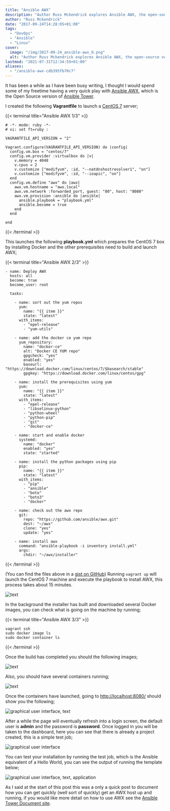 ```yaml
---
title: "Ansible AWX"
description: "Author Russ Mckendrick explores Ansible AWX, the open-source version of Ansible Tower. Follow his guide to quickly set up AWX with CentOS 7 using Vagrant."
author: "Russ Mckendrick"
date: "2017-09-24T14:28:05+01:00"
tags:
  - "DevOps"
  - "Ansible"
  - "Linux"
cover:
  image: "/img/2017-09-24_ansible-awx_0.png"
  alt: "Author Russ Mckendrick explores Ansible AWX, the open-source version of Ansible Tower. Follow his guide to quickly set up AWX with CentOS 7 using Vagrant."
lastmod: "2021-07-31T12:34:59+01:00"
aliases:
  - "/ansible-awx-cdb395fb70c7"
---
```


It has been a while as I have been busy writing, I thought I would spend some of my freetime having a very quick play with [Ansible AWX](http://www.eweek.com/enterprise-apps/red-hat-launches-open-source-ansible-tower-awx-automation-project), which is the Open Source version of [Ansible Tower](https://www.ansible.com/tower/).

I created the following **Vagrantfile** to launch a [CentOS 7](https://www.centos.org/) server;

{{< terminal title="Ansible AWX 1/3" >}}
```
# -*- mode: ruby -*-
# vi: set ft=ruby :

VAGRANTFILE_API_VERSION = "2"

Vagrant.configure(VAGRANTFILE_API_VERSION) do |config|
  config.vm.box = "centos/7"
  config.vm.provider :virtualbox do |v|
    v.memory = 4048
    v.cpus = 2
    v.customize ["modifyvm", :id, "--natdnshostresolver1", "on"]
    v.customize ["modifyvm", :id, "--ioapic", "on"]
  end
  config.vm.define "awx" do |awx|
    awx.vm.hostname = "awx.local"
    awx.vm.network :forwarded_port, guest: "80", host: "8080"
    awx.vm.provision :ansible do |ansible|
      ansible.playbook = "playbook.yml"
      ansible.become = true
    end
  end

end
```
{{< /terminal >}}

This launches the following **playbook.yml** which prepares the CentOS 7 box by installing Docker and the other prerequisites need to build and launch AWX;

{{< terminal title="Ansible AWX 2/3" >}}
```
- name: Deploy AWX
  hosts: all
  become: true
  become_user: root

  tasks:

    - name: sort out the yum repos
      yum:
        name: "{{ item }}"
        state: "latest"
      with_items:
        - "epel-release"
        - "yum-utils"

    - name: add the docker ce yum repo
      yum_repository:
        name: "docker-ce"
        alt: "Docker CE YUM repo"
        gpgcheck: "yes"
        enabled: "yes"
        baseurl: "https://download.docker.com/linux/centos/7/$basearch/stable"
        gpgkey: "https://download.docker.com/linux/centos/gpg"

    - name: install the prerequisites using yum
      yum:
        name: "{{ item }}"
        state: "latest"
      with_items:
        - "epel-release"
        - "libselinux-python"
        - "python-wheel"
        - "python-pip"
        - "git"
        - "docker-ce"

    - name: start and enable docker
      systemd:
        name: "docker"
        enabled: "yes"
        state: "started"

    - name: install the python packages using pip
      pip:
        name: "{{ item }}"
        state: "latest"
      with_items:
        - "pip"
        - "ansible"
        - "boto"
        - "boto3"
        - "docker"

    - name: check out the awx repo
      git:
        repo: "https://github.com/ansible/awx.git"
        dest: "~/awx"
        clone: "yes"
        update: "yes"

    - name: install awx
      command: "ansible-playbook -i inventory install.yml"
      args:
        chdir: "~/awx/installer"
```
{{< /terminal >}}

(You can find the files above in a [gist on GitHub](https://gist.github.com/russmckendrick/36d3f131cae273e6c85060a8d172a195)) Running `vagrant up` will launch the CentOS 7 machine and execute the playbook to install AWX, this process takes about 15 minutes.

![text](/img/2017-09-24_ansible-awx_1.png)

In the background the installer has built and downloaded several Docker images, you can check what is going on the machine by running;

{{< terminal title="Ansible AWX 3/3" >}}
```
vagrant ssh
sudo docker image ls
sudo docker container ls
```
{{< /terminal >}}

Once the build has completed you should the following images;

![text](/img/2017-09-24_ansible-awx_2.png)

Also, you should have several containers running;

![text](/img/2017-09-24_ansible-awx_3.png)

Once the containers have launched, going to [http://localhost:8080/](http://localhost:8080/) should show you the following;

![graphical user interface, text](/img/2017-09-24_ansible-awx_4.png)

After a while the page will eventually refresh into a login screen, the default user is **admin** and the password is **password**. Once logged in you will be taken to the dashboard, here you can see that there is already a project created, this is a simple test job;

![graphical user interface](/img/2017-09-24_ansible-awx_5.png)

You can test your installation by running the test job, which is the Ansible equivalent of a Hello World, you can see the output of running the template below;

![graphical user interface, text, application](/img/2017-09-24_ansible-awx_6.png)

As I said at the start of this post this was a only a quick post to document how you can get quickly (well sort of quickly) get an AWX host up and running, if you would like more detail on how to use AWX see the [Ansible Tower Document site](http://docs.ansible.com/ansible-tower/index.html).
